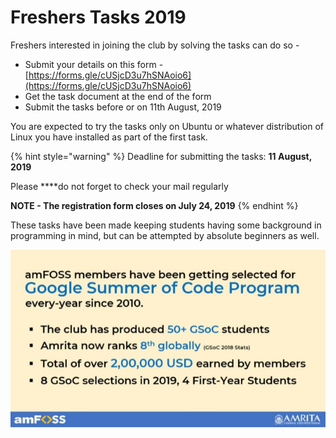 # Freshers Tasks 2019

Freshers interested in joining the club by solving the tasks can do so - 

* Submit your details on this form - [https://forms.gle/cUSjcD3u7hSNAoio6](https://forms.gle/cUSjcD3u7hSNAoio6)
* Get the task document at the end of the form
* Submit the tasks before or on 11th August, 2019

You are expected to try the tasks only on Ubuntu or whatever distribution of Linux you have installed as part of the first task.

{% hint style="warning" %}
Deadline for submitting the tasks:   **11 August, 2019**

Please ****do not forget to check your mail regularly

**NOTE - The registration form closes on July 24, 2019**
{% endhint %}



These tasks have been made keeping students having some background in programming in mind, but can be attempted by absolute beginners as well.

![](../.gitbook/assets/image%20%288%29.png)

